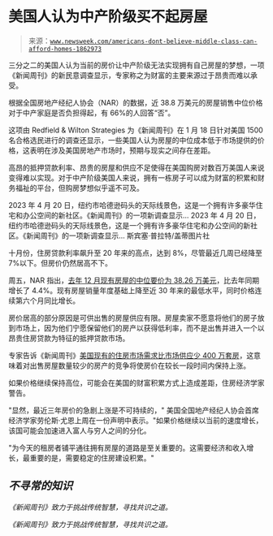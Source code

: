<!--yml

类别：未分类

日期：2024-05-27 15:03:07

-->

# 美国人认为中产阶级买不起房屋

> 来源：[`www.newsweek.com/americans-dont-believe-middle-class-can-afford-homes-1862973`](https://www.newsweek.com/americans-dont-believe-middle-class-can-afford-homes-1862973)

三分之二的美国人认为当前的房价让中产阶级无法实现拥有自己房屋的梦想，一项《新闻周刊》的新民意调查显示，专家称之为财富的主要来源过于昂贵而难以承受。

根据全国房地产经纪人协会（NAR）的数据，近 38.8 万美元的房屋销售中位价格对于中产家庭是否负担得起，有 66%的人回答“否”。

这项由 Redfield & Wilton Strategies 为《新闻周刊》在 1 月 18 日针对美国 1500 名合格选民进行的调查还显示，一些美国人认为房屋的中位成本低于市场提供的价格，这表明在涉及美国房地产市场时，预期与现实之间存在差距。

高昂的抵押贷款利率、昂贵的房屋和供应不足使得在美国购房对数百万美国人来说变得难以实现。对于中产阶级美国人来说，拥有一栋房子可以成为财富的积累和财务福祉的平台，但购房梦想似乎遥不可及。

2023 年 4 月 20 日，纽约市哈德逊码头的天际线景色，这是一个拥有许多豪华住宅和办公空间的新社区。《新闻周刊》的一项新调查显示... 2023 年 4 月 20 日，纽约市哈德逊码头的天际线景色，这是一个拥有许多豪华住宅和办公空间的新社区。《新闻周刊》的一项新调查显示... 斯宾塞·普拉特/盖蒂图片社

十月份，住房贷款利率飙升至 20 年来的高点，达到 8%，尽管最近几周已经降至 7%以下。但房价仍然居高不下。

周五，NAR 指出，[去年 12 月现有房屋的中位要价为 38.26 万美元](https://www.newsweek.com/home-sales-disappointing-milestone-prices-increase-1862313)，比去年同期增长了 4.4%。现有房屋销量年度基础上降至近 30 年来的最低水平，同时价格连续第六个月同比增长。

房价居高的部分原因是可供出售的房屋供应有限。房屋卖家不愿意将他们的房子放到市场上，因为他们宁愿保留他们的房产以获得低利率，而不是出售并进入一个以昂贵住房贷款为特征的抵押贷款市场。

专家告诉《新闻周刊》[美国现有的住房市场需求比市场供应少 400 万套房](https://www.newsweek.com/housing-crisis-could-death-knell-americas-middle-class-1848936)，这意味着对出售房屋数量较少的房产的竞争将使房价在较长一段时间内保持上涨。

如果价格继续保持高位，可能会在美国的财富积累方式上造成差距，住房经济学家警告。

"显然，最近三年房价的急剧上涨是不可持续的，" 美国全国地产经纪人协会首席经济学家劳伦斯·尤恩上周在一份声明中表示。"如果价格继续以当前的速度增长，该国可能会加速进入富人与穷人之间的分化。

"为今天的租房者铺平通往拥有房屋的道路是至关重要的。这需要经济和收入增长，最重要的是，需要稳定的住房建设积累。"

## *不寻常的知识*

*《新闻周刊》致力于挑战传统智慧，寻找共识之道。*

*《新闻周刊》致力于挑战传统智慧，寻找共识之道。*
